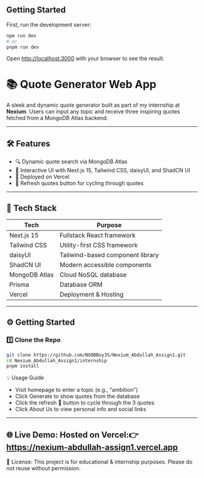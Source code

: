## Getting Started

First, run the development server:
```bash
npm run dev
# or
pnpm run dev
```
Open [http://localhost:3000](http://localhost:3000) with your browser to see the result.

# 📚 Quote Generator Web App
A sleek and dynamic quote generator built as part of my internship at **Nexium**. Users can input any topic and receive three inspiring quotes fetched from a MongoDB Atlas backend.

---

## 🛠️ Features
- 🔍 Dynamic quote search via MongoDB Atlas
- 🎨 Interactive UI with Next.js 15, Tailwind CSS, daisyUI, and ShadCN UI
- 🚀 Deployed on Vercel
- 🔁 Refresh quotes button for cycling through quotes

---

## 🚧 Tech Stack
| Tech           | Purpose                          |
|----------------|----------------------------------|
| Next.js 15     | Fullstack React framework        |
| Tailwind CSS   | Utility-first CSS framework      |
| daisyUI        | Tailwind-based component library |
| ShadCN UI      | Modern accessible components     |
| MongoDB Atlas  | Cloud NoSQL database             |
| Prisma         | Database ORM                     |
| Vercel         | Deployment & Hosting             |

---

## ⚙️ Getting Started
### 1️⃣ Clone the Repo
```bash
git clone https://github.com/NOOBBoy35/Nexium_Abdullah_Assign1.git
cd Nexium_Abdullah_Assign1/internship
pnpm install
```

💡 Usage Guide
- Visit homepage to enter a topic (e.g., "ambition")
- Click Generate to show quotes from the database
- Click the refresh 🔄 button to cycle through the 3 quotes
- Click About Us to view personal info and social links
---

🌐 Live Demo: 
Hosted on Vercel:👉https://nexium-abdullah-assign1.vercel.app
---
📄 License:
 This project is for educational & internship purposes. Please do not reuse without permission.
